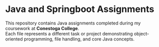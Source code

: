# Java and Springboot Assignments

This repository contains Java assignments completed during my coursework at **Conestoga College**.  
Each file represents a different task or project demonstrating object-oriented programming, file handling, and core Java concepts.
